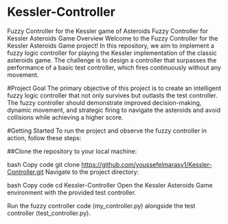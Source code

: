 # Kessler-Controller
Fuzzy Controller for the Kessler game of Asteroids
Fuzzy Controller for Kessler Asteroids Game
Overview
Welcome to the Fuzzy Controller for the Kessler Asteroids Game project! In this repository, we aim to implement a fuzzy logic controller for playing the Kessler implementation of the classic asteroids game. The challenge is to design a controller that surpasses the performance of a basic test controller, which fires continuously without any movement.

#Project Goal
The primary objective of this project is to create an intelligent fuzzy logic controller that not only survives but outlasts the test controller. The fuzzy controller should demonstrate improved decision-making, dynamic movement, and strategic firing to navigate the asteroids and avoid collisions while achieving a higher score.

#Getting Started
To run the project and observe the fuzzy controller in action, follow these steps:

##Clone the repository to your local machine:

bash
Copy code
git clone https://github.com/youssefelmarasy1/Kessler-Controller.git
Navigate to the project directory:

bash
Copy code
cd Kessler-Controller
Open the Kessler Asteroids Game environment with the provided test controller.

Run the fuzzy controller code (my_controller.py) alongside the test controller (test_controller.py).
